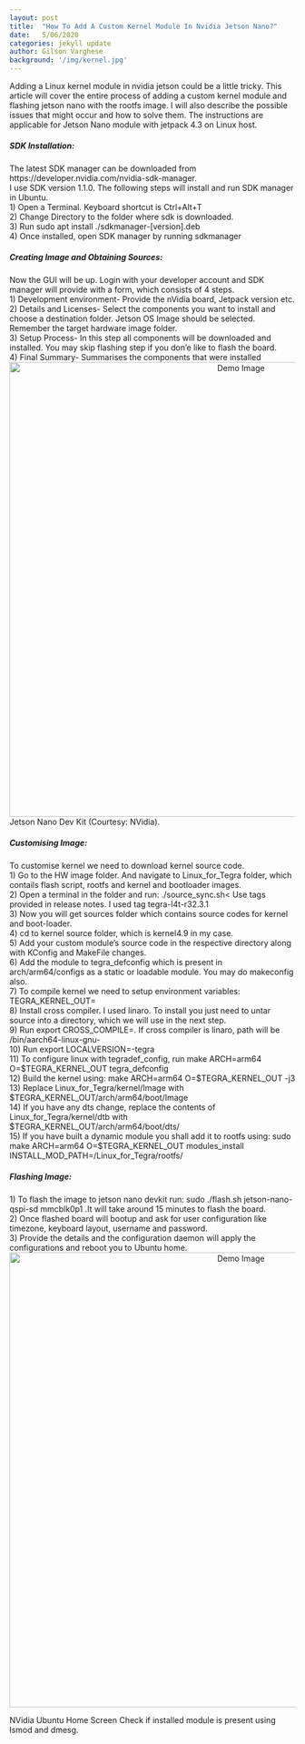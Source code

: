 ```yaml
---
layout: post
title:  "How To Add A Custom Kernel Module In Nvidia Jetson Nano?"
date:   5/06/2020
categories: jekyll update
author: Gilson Varghese
background: '/img/kernel.jpg'
---
```

<p>Adding a Linux kernel module in nvidia jetson could be a little tricky. This article will cover the entire process of adding a custom kernel module and flashing jetson nano with the rootfs image. I will also describe the possible issues that might occur and how to solve them. The instructions are applicable for Jetson Nano module with jetpack 4.3 on Linux host.</p>

<h5>SDK Installation:</h5>
<p style="margin:0">The latest SDK manager can be downloaded from https://developer.nvidia.com/nvidia-sdk-manager.</p>
<p style="margin:0">I use SDK version 1.1.0. The following steps will install and run SDK manager in Ubuntu.</p>
<p style="margin:0">1) Open a Terminal. Keyboard shortcut is Ctrl+Alt+T</p>
<p style="margin:0">2) Change Directory to the folder where sdk is downloaded.</p>
<p style="margin:0">3) Run sudo apt install ./sdkmanager-[version].deb</p>
<p style="margin:0">4) Once installed, open SDK manager by running sdkmanager</p>

<p><h5>Creating Image and Obtaining Sources:</h5></p>
<p style="margin:0">Now the GUI will be up. Login with your developer account and SDK manager will provide with a form, which consists of 4 steps.</p>
<p style="margin:0">1) Development environment- Provide the nVidia board, Jetpack version etc.</p>
<p style="margin:0">2) Details and Licenses- Select the components you want to install and choose a destination folder. Jetson OS Image should be selected. Remember the target hardware image folder.</p>
<p style="margin:0">3) Setup Process- In this step all components will be downloaded and installed. You may skip flashing step if you don’e like to flash the board.</p>
<p style="margin:0">4) Final Summary- Summarises the components that were installed</p>

<center><img class="img-fluid" src="https://miro.medium.com/max/700/1*_S6ruGWcyxY6pmLXRiO9_g.jpeg" height="800" width="800" alt="Demo Image" align="middle"></center>
<span class="caption text-muted">Jetson Nano Dev Kit (Courtesy: NVidia).</span>

<p><h5>Customising Image:</h5></p>
<p style="margin:0">To customise kernel we need to download kernel source code.</p>
<p style="margin:0">1) Go to the HW image folder. And navigate to Linux_for_Tegra folder, which contails flash script, rootfs and kernel and bootloader images.</p>
<p style="margin:0">2) Open a terminal in the folder and run: ./source_sync.sh< Use tags provided in release notes. I used tag tegra-l4t-r32.3.1</p>
<p style="margin:0">3) Now you will get sources folder which contains source codes for kernel and boot-loader.</p>
<p style="margin:0">4) cd to kernel source folder, which is kernel4.9 in my case.</p>
<p style="margin:0">5) Add your custom module’s source code in the respective directory along with KConfig and MakeFile changes.</p>
<p style="margin:0">6) Add the module to tegra_defconfig which is present in arch/arm64/configs as a static or loadable module. You may do makeconfig also.</p>
<p style="margin:0">7) To compile kernel we need to setup environment variables: TEGRA_KERNEL_OUT=<Where should the output go>
<p style="margin:0">8) Install cross compiler. I used linaro. To install you just need to untar source into a directory, which we will use in the next step.</p>
<p style="margin:0">9) Run export CROSS_COMPILE=<cross_prefix>. If cross compiler is linaro, path will be <linaro_install_path>/bin/aarch64-linux-gnu- 
<p style="margin:0">10) Run export LOCALVERSION=-tegra</p>
<p style="margin:0">11) To configure linux with tegradef_config, run make ARCH=arm64 O=$TEGRA_KERNEL_OUT tegra_defconfig</p>
<p style="margin:0">12) Build the kernel using: make ARCH=arm64 O=$TEGRA_KERNEL_OUT -j3</p>
<p style="margin:0">13) Replace Linux_for_Tegra/kernel/Image with $TEGRA_KERNEL_OUT/arch/arm64/boot/Image</p>
<p style="margin:0">14) If you have any dts change, replace the contents of Linux_for_Tegra/kernel/dtb with $TEGRA_KERNEL_OUT/arch/arm64/boot/dts/</p>
<p style="margin:0">15) If you have built a dynamic module you shall add it to rootfs using: sudo make ARCH=arm64 O=$TEGRA_KERNEL_OUT modules_install INSTALL_MOD_PATH=<top>/Linux_for_Tegra/rootfs/

<p><h5>Flashing Image:</h5></p>
<p style="margin:0">1) To flash the image to jetson nano devkit run: sudo ./flash.sh jetson-nano-qspi-sd mmcblk0p1 .It will take around 15 minutes to flash the board.</p>
<p style="margin:0">2) Once flashed board will bootup and ask for user configuration like timezone, keyboard layout, username and password.</p>
<p style="margin:0">3) Provide the details and the configuration daemon will apply the configurations and reboot you to Ubuntu home.</p>
<center><img class="img-fluid" src="img-fluid" src="https://miro.medium.com/max/700/1*GXsM5VHFj4DpDszFqbN8Tw.png" height="800" width="800" alt="Demo Image" align="middle"></center>

<span class="caption text-muted">NVidia Ubuntu Home Screen</span>
Check if installed module is present using lsmod and dmesg.	
